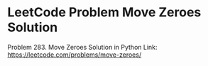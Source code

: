 # LeetCode Problem Move Zeroes Solution
Problem 283. Move Zeroes Solution in Python
Link: https://leetcode.com/problems/move-zeroes/
